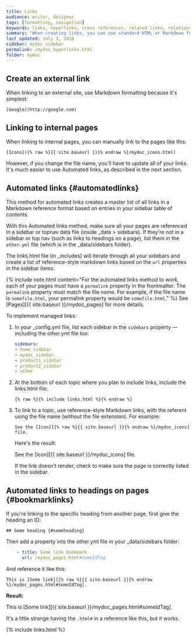 ```yaml
---
title: Links
audience: writer, designer
tags: [formatting, navigation]
keywords: links, hyperlinks, cross references, related links, relationship tables
summary: "When creating links, you can use standard HTML or Markdown formatting. However, you can also implement an automated approach to linking that makes linking much less error-prone (meaning less chances of broken links in your output) and requiring less effort."
last_updated: July 3, 2016
sidebar: mydoc_sidebar
permalink: /mydoc_hyperlinks.html
folder: mydoc
---
```


## Create an external link

When linking to an external site, use Markdown formatting because it's simplest:

```
[Google](http://google.com)
```

## Linking to internal pages

When linking to internal pages, you can manually link to the pages like this:

```
[Icons]({% raw %}{{ site.baseurl }}{% endraw %}/mydoc_icons.html)
```

However, if you change the file name, you'll have to update all of your links. It's much easier to use Automated links, as described in the next section.

## Automated links {#automatedlinks}

This method for automated links creates a master list of all links in a Markdown reference format based on entries in your sidebar table of contents.

With this Automated links method, make sure all your pages are referenced in a sidebar or topnav data file (inside \_data > sidebars). If they're not in a sidebar or top nav (such as links to headings on a page), list them in the `other.yml` file (which is in the \_data/sidebars folder).

The links.html file (in \_includes) will iterate through all your sidebars and create a list of reference-style markdown links based on the `url` properties in the sidebar items.

{% include note.html content="For the automated links method to work, each of your pages must have a `permalink` property in the frontmatter. The `permalink` property must match the file name. For example, if the file name is `somefile.html`, your permalink property would be `somefile.html`." %}
See [Pages][{{ site.baseurl }}/mydoc_pages] for more details.

To implement managed links:

1.  In your \_config.yml file, list each sidebar in the `sidebars` property &mdash; including the other.yml file too:

    ```yaml
    sidebars:
    - home_sidebar
    - mydoc_sidebar
    - product1_sidebar
    - product2_sidebar
    - other
    ```

2.  At the bottom of each topic where you plan to include links, include the links.html file:

    ```
    {% raw %}{% include links.html %}{% endraw %}
    ```

3.  To link to a topic, use reference-style Markdown links, with the referent using the file name (without the file extension). For example:

    ```
    See the [Icon][{% raw %}{{ site.baseurl }}{% endraw %}/mydoc_icons] file.
    ```

    Here's the result:

    See the [Icon][{{ site.baseurl }}/mydoc_icons] file.

    If the link doesn't render, check to make sure the page is correctly listed in the sidebar.

## Automated links to headings on pages {#bookmarklinks}

If you're linking to the specific heading from another page, first give the heading an ID:

```
## Some heading {#someheading}
```

Then add a property into the other.yml file in your \_data/sidebars folder:

```yaml
    - title: Some link bookmark
      url: /mydoc_pages.html#someIdTag
```

And reference it like this:

```
This is [Some link][{% raw %}{{ site.baseurl }}{% endraw %}/mydoc_pages.html#someIdTag].
```

**Result:**

This is [Some link][{{ site.baseurl }}/mydoc_pages.html#someIdTag].

It's a little strange having the `.html#` in a reference like this, but it works.

{% include links.html %}
